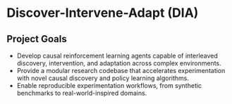 # Discover-Intervene-Adapt (DIA)

## Project Goals
- Develop causal reinforcement learning agents capable of interleaved discovery, intervention, and adaptation across complex environments.
- Provide a modular research codebase that accelerates experimentation with novel causal discovery and policy learning algorithms.
- Enable reproducible experimentation workflows, from synthetic benchmarks to real-world-inspired domains.

